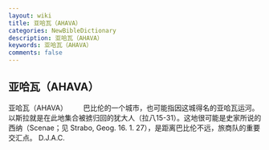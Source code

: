 ```yaml
---
layout: wiki
title: 亚哈瓦（AHAVA）
categories: NewBibleDictionary
description: 亚哈瓦（AHAVA）
keywords: 亚哈瓦（AHAVA）
comments: false
---
```


## 亚哈瓦（AHAVA）



亚哈瓦（AHAVA）
　　巴比伦的一个城市，也可能指因这城得名的亚哈瓦运河。以斯拉就是在此地集合被掳归回的犹大人（拉八15-31）。这地很可能是史家所说的西纳（Scenae；见 Strabo, Geog. 16. 1. 27），是距离巴比伦不远，旅商队的重要交汇点。
D.J.A.C.



